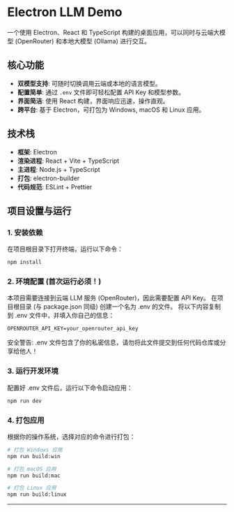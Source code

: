# Electron LLM Demo

一个使用 Electron、React 和 TypeScript 构建的桌面应用，可以同时与云端大模型 (OpenRouter) 和本地大模型 (Ollama) 进行交互。

## 核心功能

- **双模型支持**: 可随时切换调用云端或本地的语言模型。
- **配置简单**: 通过 `.env` 文件即可轻松配置 API Key 和模型参数。
- **界面简洁**: 使用 React 构建，界面响应迅速，操作直观。
- **跨平台**: 基于 Electron，可打包为 Windows, macOS 和 Linux 应用。

## 技术栈

- **框架**: Electron
- **渲染进程**: React + Vite + TypeScript
- **主进程**: Node.js + TypeScript
- **打包**: electron-builder
- **代码规范**: ESLint + Prettier

## 项目设置与运行

### 1. 安装依赖

在项目根目录下打开终端，运行以下命令：

```bash
npm install
```
### 2. 环境配置 (首次运行必须！)
本项目需要连接到云端 LLM 服务 (OpenRouter)，因此需要配置 API Key。
在项目根目录 (与 package.json 同级) 创建一个名为 .env 的文件。
将以下内容复制到 .env 文件中，并填入你自己的信息：
```
OPENROUTER_API_KEY=your_openrouter_api_key
```
安全警告: .env 文件包含了你的私密信息，请勿将此文件提交到任何代码仓库或分享给他人！

### 3. 运行开发环境
配置好 .env 文件后，运行以下命令启动应用：
```bash
npm run dev
```
### 4. 打包应用
根据你的操作系统，选择对应的命令进行打包：
```bash
# 打包 Windows 应用
npm run build:win

# 打包 macOS 应用
npm run build:mac

# 打包 Linux 应用
npm run build:linux
```
---